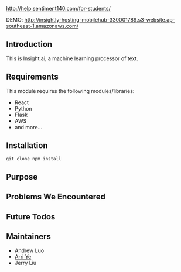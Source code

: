 http://help.sentiment140.com/for-students/

DEMO: http://insightly-hosting-mobilehub-330001789.s3-website.ap-southeast-1.amazonaws.com/

## Introduction

This is Insight.ai, a machine learning processor of text.

## Requirements

This module requires the following modules/libraries:

* React
* Python
* Flask
* AWS
* and more...

## Installation

``git clone
npm install``

## Purpose

## Problems We Encountered

## Future Todos

## Maintainers

* Andrew Luo
* [Arri Ye](https://github.com/music-mind/)
* Jerry Liu




